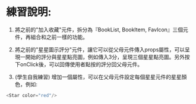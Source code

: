 # 練習說明: 

1. 將之前的"加入收藏"元件，拆分為『BookList, BookItem, FavIcon』三個元件，再組合和之前一樣的功能。

2. 將之前的"星星圖示評分"元件，讓它可以從父母元件傳入props屬性，可以呈現一開始的評分與星星點亮圖，例如傳入3分，呈現三個星星點亮圖。另外按下onClick後，可以回傳使用者點按的評分回父母元件。

3. (學生自我練習) 增加一個屬性，可以在父母元件設定每個星星元件的星星顏色，例如:

```js
<Star color="red"/>
```
